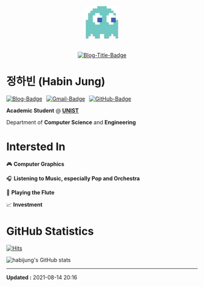 <div align="center">
<img src="logo-88x88.png">
<br><br>

[![Blog-Title-Badge](https://img.shields.io/badge/-::_BIN___::-70CAC3?style=for-the-badge)](https://habijung.github.io)
<br>
</div>


# 정하빈 (Habin Jung)

<!---
<img src="profile-rounded-500x500.png" width="200" height="200">
--->

[![Blog-Badge](https://img.shields.io/badge/-Blog-70CAC3?logo=jekyll&style=flat)](https://habijung.github.io)&ensp;
[![Gmail-Badge](https://img.shields.io/badge/-Gmail-EA4335?logo=Gmail&logoColor=white&style=flat)](mailto:habijung0@gmail.com)&ensp;
[![GitHub-Badge](https://img.shields.io/badge/-GitHub-181717?logo=github&style=flat)](https://github.com/habijung)

**Academic Student** @ [**UNIST**](https://unist.ac.kr)

Department of **Computer Science** and **Engineering**


# Intersted In

:video_game: **Computer Graphics**

:headphones: **Listening to Music, especially Pop and Orchestra**

:musical_score: **Playing the Flute**

:chart_with_upwards_trend: **Investment**


# GitHub Statistics

[![Hits](https://hits.seeyoufarm.com/api/count/incr/badge.svg?url=https%3A%2F%2Fgithub.com%2Fhabijung&count_bg=%2370CAC3&title_bg=%23555555&icon=github.svg&icon_color=%23E7E7E7&title=habijung&edge_flat=false)](https://hits.seeyoufarm.com)

![habijung's GitHub stats](https://github-readme-stats.vercel.app/api?username=HabiJung&show_icons=true&theme=dracula&hide=prs,issues&count_private=true)

---
**Updated :** 2021-08-14 20:16
